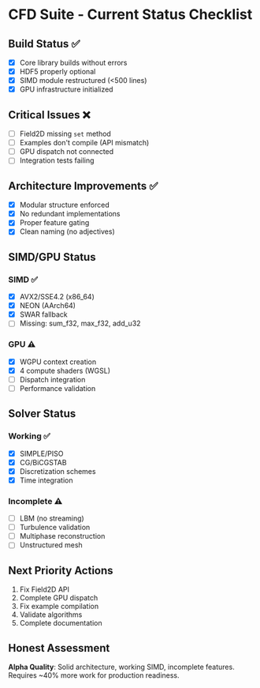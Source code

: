 # CFD Suite - Current Status Checklist

## Build Status ✅
- [x] Core library builds without errors
- [x] HDF5 properly optional
- [x] SIMD module restructured (<500 lines)
- [x] GPU infrastructure initialized

## Critical Issues ❌
- [ ] Field2D missing `set` method
- [ ] Examples don't compile (API mismatch)
- [ ] GPU dispatch not connected
- [ ] Integration tests failing

## Architecture Improvements ✅
- [x] Modular structure enforced
- [x] No redundant implementations
- [x] Proper feature gating
- [x] Clean naming (no adjectives)

## SIMD/GPU Status
### SIMD ✅
- [x] AVX2/SSE4.2 (x86_64)
- [x] NEON (AArch64)
- [x] SWAR fallback
- [ ] Missing: sum_f32, max_f32, add_u32

### GPU ⚠️
- [x] WGPU context creation
- [x] 4 compute shaders (WGSL)
- [ ] Dispatch integration
- [ ] Performance validation

## Solver Status
### Working ✅
- [x] SIMPLE/PISO
- [x] CG/BiCGSTAB
- [x] Discretization schemes
- [x] Time integration

### Incomplete ⚠️
- [ ] LBM (no streaming)
- [ ] Turbulence validation
- [ ] Multiphase reconstruction
- [ ] Unstructured mesh

## Next Priority Actions
1. Fix Field2D API
2. Complete GPU dispatch
3. Fix example compilation
4. Validate algorithms
5. Complete documentation

## Honest Assessment
**Alpha Quality**: Solid architecture, working SIMD, incomplete features. Requires ~40% more work for production readiness.